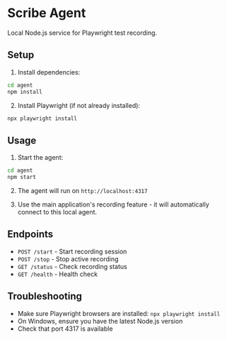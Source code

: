 # Scribe Agent

Local Node.js service for Playwright test recording.

## Setup

1. Install dependencies:
```bash
cd agent
npm install
```

2. Install Playwright (if not already installed):
```bash
npx playwright install
```

## Usage

1. Start the agent:
```bash
cd agent
npm start
```

2. The agent will run on `http://localhost:4317`

3. Use the main application's recording feature - it will automatically connect to this local agent.

## Endpoints

- `POST /start` - Start recording session
- `POST /stop` - Stop active recording
- `GET /status` - Check recording status
- `GET /health` - Health check

## Troubleshooting

- Make sure Playwright browsers are installed: `npx playwright install`
- On Windows, ensure you have the latest Node.js version
- Check that port 4317 is available